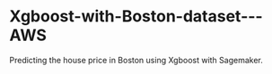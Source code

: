# Xgboost-with-Boston-dataset---AWS
Predicting the house price in Boston using Xgboost with Sagemaker.
